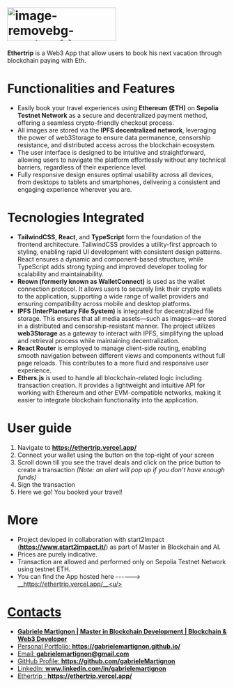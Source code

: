 # <img width="250" height="77" alt="image-removebg-preview (1)" src="https://github.com/user-attachments/assets/a357be89-6885-4c5d-ad3f-3ca135be8268" />
__Ethertrip__ is a Web3 App that allow users to book his next vacation through blockchain paying with Eth. 

# Functionalities and Features
- Easily book your travel experiences using __Ethereum (ETH)__ on __Sepolia Testnet Network__ as a secure and decentralized payment method, offering a seamless crypto-friendly checkout process.
- All images are stored via the __IPFS decentralized network__, leveraging the power of web3Storage to ensure data permanence, censorship resistance, and distributed access across the blockchain ecosystem.
- The user interface is designed to be intuitive and straightforward, allowing users to navigate the platform effortlessly without any technical barriers, regardless of their experience level.
- Fully responsive design ensures optimal usability across all devices, from desktops to tablets and smartphones, delivering a consistent and engaging experience wherever you are.

# Tecnologies Integrated
- __TailwindCSS__, __React__, and __TypeScript__ form the foundation of the frontend architecture. TailwindCSS provides a utility-first approach to styling, enabling rapid UI development with consistent design patterns. React ensures a dynamic and component-based structure, while TypeScript adds strong typing and improved developer tooling for scalability and maintainability.
- __Reown (formerly known as WalletConnect)__ is used as the wallet connection protocol. It allows users to securely link their crypto wallets to the application, supporting a wide range of wallet providers and ensuring compatibility across mobile and desktop platforms.
- __IPFS (InterPlanetary File System)__ is integrated for decentralized file storage. This ensures that all media assets—such as images—are stored in a distributed and censorship-resistant manner. The project utilizes __web3Storage__ as a gateway to interact with IPFS, simplifying the upload and retrieval process while maintaining decentralization.
- __React Router__ is employed to manage client-side routing, enabling smooth navigation between different views and components without full page reloads. This contributes to a more fluid and responsive user experience.
- __Ethers.js__ is used to handle all blockchain-related logic including transaction creation. It provides a lightweight and intuitive API for working with Ethereum and other EVM-compatible networks, making it easier to integrate blockchain functionality into the application.

# User guide
1. Navigate to __https://ethertrip.vercel.app/__
2. Connect your wallet using the button on the top-right of your screen
3. Scroll down till you see the travel deals and click on the price button to create a transaction *(Note: an alert will pop up if you don't have enough funds)* 
4. Sign the transaction
5. Here we go! You booked your travel!
 

# More
- Project devloped in collaboration with start2Impact (__https://www.start2impact.it/__) as part of Master in Blockchain and AI.
- Prices are purely indicative. 
- Transaction are allowed and performed only on Sepolia Testnet Network using testnet ETH.
- You can find the App hosted here ------> <u>__https://ethertrip.vercel.app/__<u/>

# Contacts
- __Gabriele Martignon | Master in Blockchain Development | Blockchain & Web3 Developer__ 
- Personal Portfolio: __https://gabrielemartignon.github.io/__
- Email: __gabrielemartignon@gmail.com__
- GitHub Profile: __https://github.com/gabrieleMartignon__
- LinkedIn: __www.linkedin.com/in/gabrielemartignon__
- Ethertrip :  __https://ethertrip.vercel.app/__
